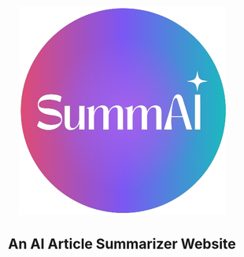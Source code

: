 <div align="center">
  <br />
      <img src="https://github.com/Alejandro-Candela/ai_summarizer/blob/main/src/assets/logo.png" alt="summAI banner">
  <br />


  <h1 align="center">An AI Article Summarizer Website</h1>

</div>

